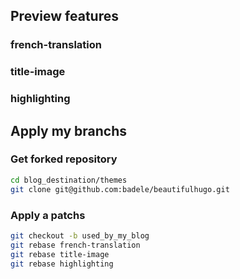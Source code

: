## Preview features

### french-translation

### title-image

### highlighting

## Apply my branchs

### Get forked repository

```bash
cd blog_destination/themes
git clone git@github.com:badele/beautifulhugo.git
```

### Apply a patchs

```bash
git checkout -b used_by_my_blog
git rebase french-translation
git rebase title-image
git rebase highlighting
```
